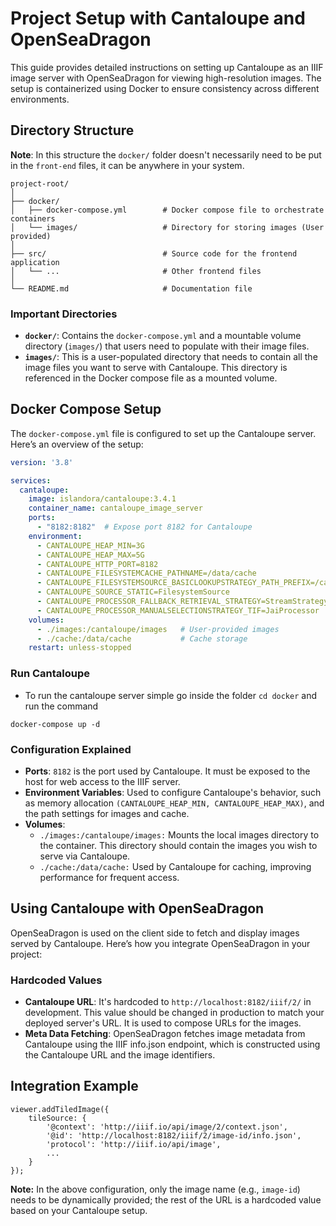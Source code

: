 # Project Setup with Cantaloupe and OpenSeaDragon

This guide provides detailed instructions on setting up Cantaloupe as an IIIF image server with OpenSeaDragon for viewing high-resolution images. The setup is containerized using Docker to ensure consistency across different environments.

## Directory Structure
**Note**: In this structure the `docker/` folder doesn't necessarily need to be put in the `front-end` files, it can be anywhere in your system.
```
project-root/
│
├── docker/
│   ├── docker-compose.yml        # Docker compose file to orchestrate containers
│   └── images/                   # Directory for storing images (User provided)
│
├── src/                          # Source code for the frontend application
│   └── ...                       # Other frontend files
│
└── README.md                     # Documentation file

```

### Important Directories

- **`docker/`**: Contains the `docker-compose.yml` and a mountable volume directory (`images/`) that users need to populate with their image files.
- **`images/`**: This is a user-populated directory that needs to contain all the image files you want to serve with Cantaloupe. This directory is referenced in the Docker compose file as a mounted volume.

## Docker Compose Setup

The `docker-compose.yml` file is configured to set up the Cantaloupe server. Here’s an overview of the setup:

```yaml
version: '3.8'

services:
  cantaloupe:
    image: islandora/cantaloupe:3.4.1
    container_name: cantaloupe_image_server
    ports:
      - "8182:8182"  # Expose port 8182 for Cantaloupe
    environment:
      - CANTALOUPE_HEAP_MIN=3G
      - CANTALOUPE_HEAP_MAX=5G
      - CANTALOUPE_HTTP_PORT=8182
      - CANTALOUPE_FILESYSTEMCACHE_PATHNAME=/data/cache
      - CANTALOUPE_FILESYSTEMSOURCE_BASICLOOKUPSTRATEGY_PATH_PREFIX=/cantaloupe/images/
      - CANTALOUPE_SOURCE_STATIC=FilesystemSource
      - CANTALOUPE_PROCESSOR_FALLBACK_RETRIEVAL_STRATEGY=StreamStrategy
      - CANTALOUPE_PROCESSOR_MANUALSELECTIONSTRATEGY_TIF=JaiProcessor
    volumes:
      - ./images:/cantaloupe/images   # User-provided images
      - ./cache:/data/cache           # Cache storage
    restart: unless-stopped

```
### Run Cantaloupe
* To run the cantaloupe server simple go inside the folder `cd docker` and run the command
```
docker-compose up -d
```

### Configuration Explained


  * **Ports**: `8182` is the port used by Cantaloupe. It must be exposed to the host for web access to the IIIF server.
  * **Environment Variables**: Used to configure Cantaloupe's behavior, such as memory allocation `(CANTALOUPE_HEAP_MIN, CANTALOUPE_HEAP_MAX)`, and the path settings for images and cache.
  * **Volumes**:
      * `./images:/cantaloupe/images:` Mounts the local images directory to the container. This directory should contain the images you wish to serve via Cantaloupe.
      * `./cache:/data/cache:` Used by Cantaloupe for caching, improving performance for frequent access.
  


## Using Cantaloupe with OpenSeaDragon
  OpenSeaDragon is used on the client side to fetch and display images served by Cantaloupe. Here’s how you integrate OpenSeaDragon in your project:
  
  ### Hardcoded Values
  * **Cantaloupe URL**: It's hardcoded to `http://localhost:8182/iiif/2/` in development. This value should be changed in production to match your deployed server's URL. It is used to compose URLs for the images.
  * **Meta Data Fetching**: OpenSeaDragon fetches image metadata from Cantaloupe using the IIIF info.json endpoint, which is constructed using the Cantaloupe URL and the image identifiers.  
## Integration Example
```
viewer.addTiledImage({
    tileSource: {
        '@context': 'http://iiif.io/api/image/2/context.json',
        '@id': 'http://localhost:8182/iiif/2/image-id/info.json',
        'protocol': 'http://iiif.io/api/image',
        ...
    }
});
```

**Note:** In the above configuration, only the image name (e.g., `image-id`) needs to be dynamically provided; the rest of the URL is a hardcoded value based on your Cantaloupe setup.
